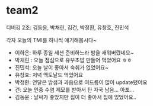 # team2

디버깅 2조: 김동윤, 박채린, 김건, 박정환, 유창호, 진민석

각자 오늘의 TMI를 하나씩 얘기해봅시다~

- 이하은: 하루 종일 세션 준비하느라 밤을 새워버렸네요~
- 박채린 : 오늘 점심으로 유부초밥 만들어 먹었어요 ㅎㅎ
- 진민석: 오늘 날이 좋아서 숙취가 없었어요~
- 유창호: 저녁 맥도날드 먹었어요
- 박정환: 연달은 밤샘과 과음으로 여드름이 많이 update됐어요
- 건: 오늘 인중 수염 제모를 받아서 탄 자국 남음... 아포...
- 김동윤 : 날씨가 좋았지만 집이 더 좋아서 집에 있었어요..
